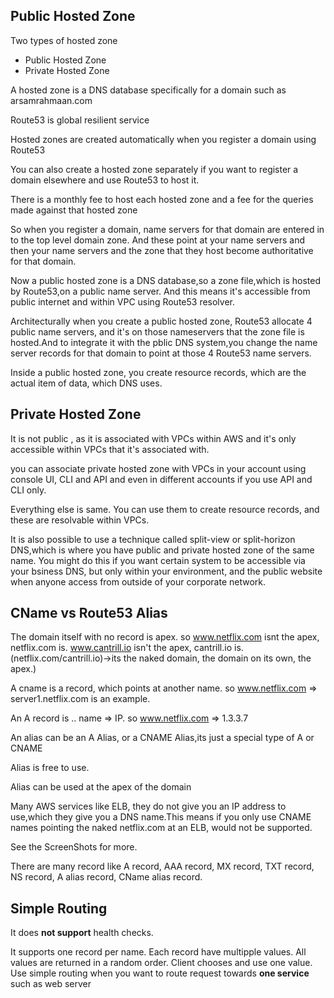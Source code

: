## Public Hosted Zone

Two types of hosted zone
- Public Hosted Zone
- Private Hosted Zone

A hosted zone is a DNS database specifically for a domain such as arsamrahmaan.com

Route53 is global resilient service

Hosted zones are created automatically when you register a domain using Route53

You can also create a hosted zone separately if you want to register a domain elsewhere and use Route53 to host it.

There is a monthly fee to host each hosted zone and a fee for the queries made against that hosted zone

So when you register a domain, name servers for that domain are entered in to the top level domain zone. And these point at your name servers and then your name servers and the zone that they host become authoritative for that domain.

Now a public hosted zone is a DNS database,so a zone file,which is hosted by Route53,on a public name server. And this means it's accessible from public internet and within VPC using Route53 resolver.

Architecturally when you create a public hosted zone, Route53 allocate 4 public name servers, and it's on those nameservers that the zone file is hosted.And to integrate it with the pblic DNS system,you change the name server records for that domain to point at those 4 Route53 name servers.

Inside a public hosted zone, you create resource records, which are the actual item of data, which DNS uses.


## Private Hosted Zone

It is not public , as it is associated with VPCs within AWS and it's only accessible within VPCs that it's associated with.

you can associate private hosted zone with VPCs in your account using console UI, CLI and API and even in different accounts if you use API and CLI only.

Everything else is same. You can use them to create resource records, and these are resolvable within VPCs.

It is also possible to use a technique called split-view or split-horizon DNS,which is where you have public and private hosted zone of the same name. You might do this if you want certain system to be accessible via your bsiness DNS, but only within your environment, and the public website when anyone access from outside of your corporate network.


## CName vs Route53 Alias

The domain itself with no record is apex. 
so www.netflix.com isnt the apex, netflix.com is. 
www.cantrill.io isn't the apex, cantrill.io is. 
(netflix.com/cantrill.io)->its the naked domain, the domain on its own, the apex.) 

A cname is a record, which points at another name. 
so www.netflix.com => server1.netflix.com is an example. 

An A record is .. name => IP. 
so www.netflix.com => 1.3.3.7

An alias can be an A Alias, or a CNAME Alias,its just a special type of A or CNAME

Alias is free to use.

Alias can be used at the apex of the domain

Many AWS services like ELB, they do not give you an IP address to use,which they give you a DNS name.This means if you only use CNAME names pointing the naked netflix.com at an ELB, would not be supported.

See the ScreenShots for more.

There are many record like A record, AAA record, MX record, TXT record, NS record, A alias record, CName alias record.

## Simple Routing

It does **not support** health checks.

It supports one record per name.
Each record have multipple values.
All values are returned in a random order.
Client chooses and use one value.
Use simple routing when you want to route request towards **one service** such as web server
